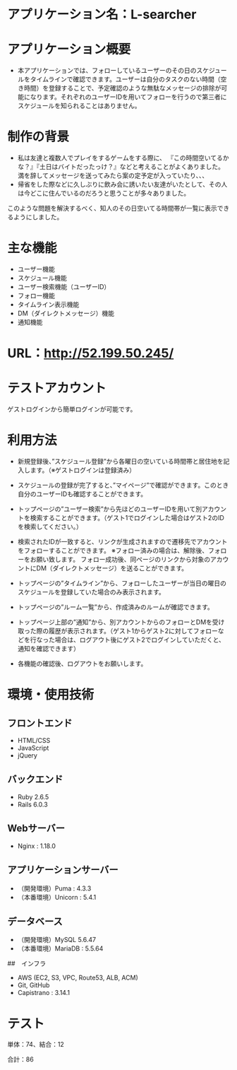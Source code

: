 # アプリケーション名：L-searcher

# アプリケーション概要
- 本アプリケーションでは、フォローしているユーザーのその日のスケジュールをタイムラインで確認できます。ユーザーは自分のタスクのない時間（空き時間）を登録することで、予定確認のような無駄なメッセージの排除が可能になります。それぞれのユーザーIDを用いてフォローを行うので第三者にスケジュールを知られることはありません。

# 制作の背景
- 私は友達と複数人でプレイをするゲームをする際に、 『この時間空いてるかな？』『土日はバイトだったっけ？』などと考えることがよくありました。満を辞してメッセージを送ってみたら案の定予定が入っていたり、、、
- 帰省をした際などに久しぶりに飲み会に誘いたい友達がいたとして、その人は今どこに住んでいるのだろうと思うことが多々ありました。

このような問題を解決するべく、知人のその日空いてる時間帯が一覧に表示できるようにしました。

# 主な機能
- ユーザー機能
- スケジュール機能
- ユーザー検索機能（ユーザーID）
- フォロー機能
- タイムライン表示機能
- DM（ダイレクトメッセージ）機能
- 通知機能

# URL：http://52.199.50.245/

# テストアカウント

ゲストログインから簡単ログインが可能です。

# 利用方法
- 新規登録後、”スケジュール登録”から各曜日の空いている時間帯と居住地を記入します。（※ゲストログインは登録済み）

- スケジュールの登録が完了すると、”マイページ”で確認ができます。このとき自分のユーザーIDも確認することができます。

- トップページの”ユーザー検索”から先ほどのユーザーIDを用いて別アカウントを検索することができます。（ゲスト1でログインした場合はゲスト2のIDを検索してください。）

- 検索されたIDが一致すると、リンクが生成されますので遷移先でアカウントをフォローすることができます。
※フォロー済みの場合は、解除後、フォローをお願い致します。
フォロー成功後、同ページのリンクから対象のアカウントにDM（ダイレクトメッセージ）を送ることができます。

- トップページの”タイムライン”から、フォローしたユーザーが当日の曜日のスケジュールを登録していた場合のみ表示されます。

- トップページの”ルーム一覧”から、作成済みのルームが確認できます。

- トップページ上部の”通知”から、別アカウントからのフォローとDMを受け取った際の履歴が表示されます。（ゲスト1からゲスト2に対してフォローなどを行なった場合は、ログアウト後にゲスト2でログインしていただくと、通知を確認できます）

- 各機能の確認後、ログアウトをお願いします。


# 環境・使用技術

## フロントエンド  
- HTML/CSS
- JavaScript
- jQuery

## バックエンド  
- Ruby 2.6.5
- Rails 6.0.3

## Webサーバー  
- Nginx : 1.18.0

## アプリケーションサーバー  
- （開発環境）Puma : 4.3.3
- （本番環境）Unicorn : 5.4.1

## データベース  
- （開発環境）MySQL 5.6.47
- （本番環境）MariaDB : 5.5.64

##　インフラ  
- AWS (EC2, S3, VPC, Route53, ALB, ACM)
- Git, GitHub
- Capistrano : 3.14.1

# テスト
単体：74、結合：12

合計：86
